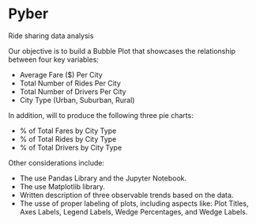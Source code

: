 # Pyber
Ride sharing data analysis

Our objective is to build a Bubble Plot that showcases the relationship between four key variables:
- Average Fare ($) Per City
- Total Number of Rides Per City
- Total Number of Drivers Per City
- City Type (Urban, Suburban, Rural)


In addition, will to produce the following three pie charts:
- % of Total Fares by City Type
- % of Total Rides by City Type
- % of Total Drivers by City Type


Other considerations include:
- The use Pandas Library and the Jupyter Notebook.
- The use Matplotlib library.
- Written description of three observable trends based on the data.
- The usse of proper labeling of plots, including aspects like: Plot Titles, Axes Labels, Legend Labels, Wedge Percentages, and Wedge Labels.



